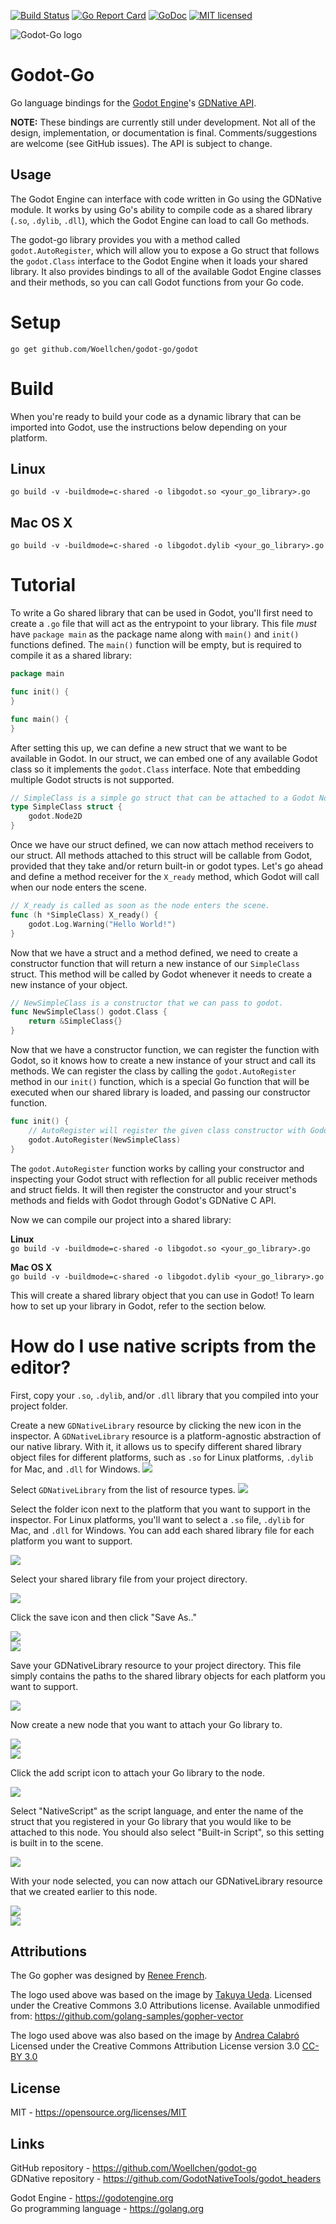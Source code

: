 [![Build Status](https://travis-ci.org/ShadowApex/godot-go.svg?branch=master)](https://travis-ci.org/ShadowApex/godot-go)
[![Go Report Card](https://goreportcard.com/badge/github.com/Woellchen/godot-go)](https://goreportcard.com/report/github.com/Woellchen/godot-go)
[![GoDoc](https://godoc.org/github.com/Woellchen/goquery?status.png)](https://godoc.org/github.com/Woellchen/godot-go/godot)
[![MIT licensed](https://img.shields.io/badge/license-MIT-blue.svg)](https://raw.githubusercontent.com/ShadowApex/godot-go/master/LICENSE)

![Godot-Go logo](/logo.png)

Godot-Go
========
Go language bindings for the [Godot Engine](https://godotengine.org/)'s [GDNative API](https://github.com/GodotNativeTools/godot_headers).

**NOTE:** These bindings are currently still under development. Not all of the design,
implementation, or documentation is final. Comments/suggestions are welcome (see GitHub issues).
The API is subject to change.

Usage
-----
The Godot Engine can interface with code written in Go using the GDNative module.
It works by using Go's ability to compile code as a shared library (`.so`, `.dylib`, `.dll`),
which the Godot Engine can load to call Go methods. 

The godot-go library provides you with a method called `godot.AutoRegister`, which will
allow you to expose a Go struct that follows the `godot.Class` interface to the Godot
Engine when it loads your shared library. It also provides bindings to all of
the available Godot Engine classes and their methods, so you can call Godot 
functions from your Go code.

# Setup
`go get github.com/Woellchen/godot-go/godot`

# Build
When you're ready to build your code as a dynamic library that can be imported into
Godot, use the instructions below depending on your platform.     

## Linux
`go build -v -buildmode=c-shared -o libgodot.so <your_go_library>.go`    

## Mac OS X
`go build -v -buildmode=c-shared -o libgodot.dylib <your_go_library>.go`    

# Tutorial
To write a Go shared library that can be used in Godot, you'll first need to create 
a `.go` file that will act as the entrypoint to your library. This file *must*
have `package main` as the package name along with `main()` and `init()` functions
defined. The `main()` function will be empty, but is required to compile it
as a shared library:

```go
package main

func init() {
}

func main() {
}
```

After setting this up, we can define a new struct that we want to be available
in Godot. In our struct, we can embed one of any available Godot class so it implements
the `godot.Class` interface. Note that embedding multiple Godot structs is not supported.

```go
// SimpleClass is a simple go struct that can be attached to a Godot Node2D object.
type SimpleClass struct {
	godot.Node2D
}
```

Once we have our struct defined, we can now attach method receivers to our struct.
All methods attached to this struct will be callable from Godot, provided that they
take and/or return built-in or godot types. Let's go ahead and define a method 
receiver for the `X_ready` method, which Godot will call when our node enters
the scene. 

```go
// X_ready is called as soon as the node enters the scene.
func (h *SimpleClass) X_ready() {
	godot.Log.Warning("Hello World!")
}
```

Now that we have a struct and a method defined, we need to create a constructor
function that will return a new instance of our `SimpleClass` struct. This method 
will be called by Godot whenever it needs to create a new instance of your object.

```go
// NewSimpleClass is a constructor that we can pass to godot.
func NewSimpleClass() godot.Class {
	return &SimpleClass{}
}
```

Now that we have a constructor function, we can register the function with
Godot, so it knows how to create a new instance of your struct and call its
methods. We can register the class by calling the `godot.AutoRegister` method 
in our `init()` function, which is a special Go function that will be executed
when our shared library is loaded, and passing our constructor function.

```go
func init() {
	// AutoRegister will register the given class constructor with Godot.
	godot.AutoRegister(NewSimpleClass)
}
```

The `godot.AutoRegister` function works by calling your constructor and inspecting
your Godot struct with reflection for all public receiver methods and struct
fields. It will then register the constructor and your struct's methods and fields
with Godot through Godot's GDNative C API.

Now we can compile our project into a shared library:

**Linux**    
`go build -v -buildmode=c-shared -o libgodot.so <your_go_library>.go`    

**Mac OS X**    
`go build -v -buildmode=c-shared -o libgodot.dylib <your_go_library>.go`    

This will create a shared library object that you can use in Godot! To learn how
to set up your library in Godot, refer to the section below.

# How do I use native scripts from the editor?

First, copy your `.so`, `.dylib`, and/or `.dll` library that you compiled into
your project folder.

Create a new `GDNativeLibrary` resource by clicking the new icon in the inspector.
A `GDNativeLibrary` resource is a platform-agnostic abstraction of our native library. 
With it, it allows us to specify different shared library object files for different
platforms, such as `.so` for Linux platforms, `.dylib` for Mac, and `.dll` for Windows.
![](images/tutorial01.png)

Select `GDNativeLibrary` from the list of resource types.
![](images/tutorial02.png)

Select the folder icon next to the platform that you want to support in the inspector.
For Linux platforms, you'll want to select a `.so` file, `.dylib` for Mac, and `.dll` for
Windows. You can add each shared library file for each platform you want to support.

![](images/tutorial03.png)

Select your shared library file from your project directory.

![](images/tutorial04.png)

Click the save icon and then click "Save As.."

![](images/tutorial05.png)    
![](images/tutorial06.png)    

Save your GDNativeLibrary resource to your project directory. This file simply
contains the paths to the shared library objects for each platform you want to
support.

![](images/tutorial07.png)    

Now create a new node that you want to attach your Go library to.

![](images/tutorial08.png)    
![](images/tutorial09.png)    

Click the add script icon to attach your Go library to the node.

![](images/tutorial10.png)    

Select "NativeScript" as the script language, and enter the name of the struct 
that you registered in your Go library that you would like to be attached to this
node. You should also select "Built-in Script", so this setting is built in to
the scene.

![](images/tutorial11.png)    

With your node selected, you can now attach our GDNativeLibrary resource that we
created earlier to this node.

![](images/tutorial12.png)    
![](images/tutorial13.png)    

Attributions
------------
The Go gopher was designed by [Renee French](http://reneefrench.blogspot.com/).

The logo used above was based on the image by [Takuya Ueda](https://twitter.com/tenntenn). 
Licensed under the Creative Commons 3.0 Attributions license. 
Available unmodified from: <https://github.com/golang-samples/gopher-vector>

The logo used above was also based on the image by [Andrea Calabró](https://commons.wikimedia.org/wiki/File:Godot_logo.svg)
Licensed under the Creative Commons Attribution License version 3.0 [CC-BY 3.0](https://creativecommons.org/licenses/by/3.0/legalcode)

License
-------
MIT - <https://opensource.org/licenses/MIT>  

Links
-----
GitHub repository - <https://github.com/Woellchen/godot-go>  
GDNative repository - <https://github.com/GodotNativeTools/godot_headers>  

Godot Engine - <https://godotengine.org>  
Go programming language - <https://golang.org>  
